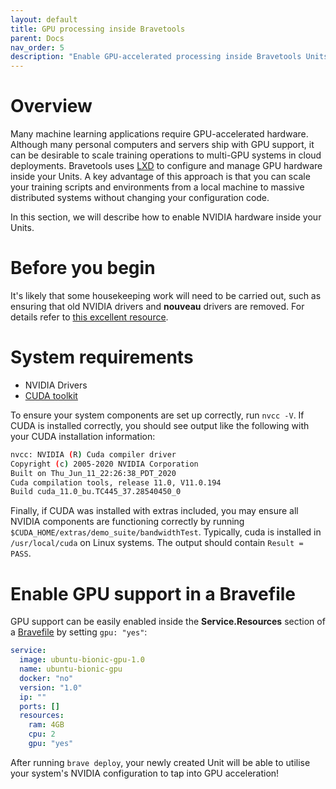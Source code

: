 ```yaml
---
layout: default
title: GPU processing inside Bravetools
parent: Docs
nav_order: 5
description: "Enable GPU-accelerated processing inside Bravetools Units"
---
```


# Overview
Many machine learning applications require GPU-accelerated hardware. Although many personal computers and servers ship with GPU support, it can be desirable to scale training operations to multi-GPU systems in cloud deployments. Bravetools uses [LXD](https://linuxcontainers.org/) to configure and manage GPU hardware inside your Units. A key advantage of this approach is that you can scale your training scripts and environments from a local machine to massive distributed systems without changing your configuration code.

In this section, we will describe how to enable NVIDIA hardware inside your Units.

# Before you begin
It's likely that some housekeeping work will need to be carried out, such as ensuring that old NVIDIA drivers and __nouveau__ drivers are removed. For details refer to [this excellent resource](https://ubuntu.com/tutorials/gpu-data-processing-inside-lxd#2-remove-nvidia-drivers).

# System requirements

* NVIDIA Drivers
* [CUDA toolkit](https://developer.nvidia.com/cuda-downloads)

To ensure your system components are set up correctly, run `nvcc -V`. If CUDA is installed correctly, you should see output like the following with your CUDA installation information:

```bash
nvcc: NVIDIA (R) Cuda compiler driver
Copyright (c) 2005-2020 NVIDIA Corporation
Built on Thu_Jun_11_22:26:38_PDT_2020
Cuda compilation tools, release 11.0, V11.0.194
Build cuda_11.0_bu.TC445_37.28540450_0
```

Finally, if CUDA was installed with extras included, you may ensure all NVIDIA components are functioning correctly by running `$CUDA_HOME/extras/demo_suite/bandwidthTest`. Typically, cuda is installed in `/usr/local/cuda` on Linux systems. The output should contain `Result = PASS`.

# Enable GPU support in a Bravefile

GPU support can be easily enabled inside the **Service.Resources** section of a [Bravefile](../bravefile) by setting `gpu: "yes"`:

```yaml
service:
  image: ubuntu-bionic-gpu-1.0
  name: ubuntu-bionic-gpu
  docker: "no"
  version: "1.0"
  ip: ""
  ports: []
  resources:
    ram: 4GB
    cpu: 2
    gpu: "yes"
```

After running `brave deploy`, your newly created Unit will be able to utilise your system's NVIDIA configuration to tap into GPU acceleration!